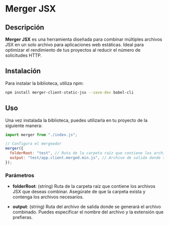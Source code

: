 # Merger JSX

## Descripción

**Merger JSX** es una herramienta diseñada para combinar múltiples archivos JSX en un solo archivo para aplicaciones web estáticas. Ideal para optimizar el rendimiento de tus proyectos al reducir el número de solicitudes HTTP.

## Instalación

Para instalar la biblioteca, utiliza npm:

```bash
npm install merger-client-static-jsx --save-dev babel-cli
```

## Uso

Una vez instalada la biblioteca, puedes utilizarla en tu proyecto de la siguiente manera:

```javascript
import merger from "./index.js";

// Configura el mergeador
merger({
  folderRoot: "test", // Ruta de la carpeta raíz que contiene los archivos JSX estáticos.
  output: "test/app.client.merged.min.js", // Archivo de salida donde se guardará el resultado.
});
```

### Parámetros

- **folderRoot**: (string) Ruta de la carpeta raíz que contiene los archivos JSX que deseas combinar. Asegúrate de que la carpeta exista y contenga los archivos necesarios.

- **output**: (string) Ruta del archivo de salida donde se generará el archivo combinado. Puedes especificar el nombre del archivo y la extensión que prefieras.